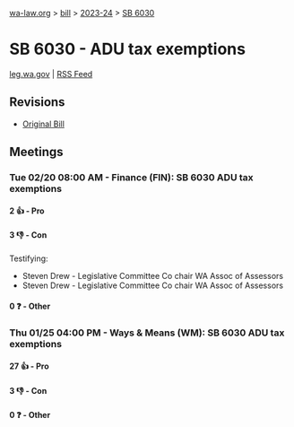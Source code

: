 [wa-law.org](/) > [bill](/bill/) > [2023-24](/bill/2023-24/) > [SB 6030](/bill/2023-24/sb/6030/)

# SB 6030 - ADU tax exemptions
[leg.wa.gov](https://app.leg.wa.gov/billsummary?BillNumber=6030&Year=2023&Initiative=false) | [RSS Feed](./rss.xml)

## Revisions
* [Original Bill](1/)

## Meetings
### Tue 02/20 08:00 AM - Finance (FIN): SB 6030 ADU tax exemptions
#### 2 👍 - Pro

#### 3 👎 - Con
Testifying:
* Steven Drew - Legislative Committee Co chair WA Assoc of Assessors
* Steven Drew - Legislative Committee Co chair WA Assoc of Assessors

#### 0 ❓ - Other

### Thu 01/25 04:00 PM - Ways & Means (WM): SB 6030 ADU tax exemptions
#### 27 👍 - Pro

#### 3 👎 - Con

#### 0 ❓ - Other
